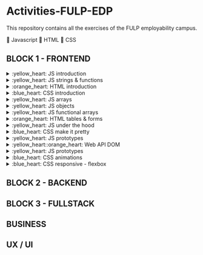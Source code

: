 # Activities-FULP-EDP
This repository contains all the exercises of the FULP employability campus.

:yellow_heart: Javascript :orange_heart: HTML :blue_heart: CSS



## BLOCK 1 - FRONTEND
<details><summary>:yellow_heart: JS introduction</summary>
- Exercises: You have 3 iterations to do. Each iteration is within a folder `iterations` that contains two files: `index.html` and `script.js`.

The HTML file simply loads the JavaScript file where you will code your solution code.
```html
<!DOCTYPE html>
<html>
  <body>
    <script src="script.js"></script>
  </body>
</html>
```

Your `script.js` Javascript file contains a sample code that you will have to modify. It showcases the use of the [prompt](https://developer.mozilla.org/en-US/docs/Web/API/Window/prompt) method, that allows you to read a value from a window.
```js
// Your Solution code goes here

var test = window.prompt("type something here")
console.log(test)
```

To test that it works, click on the Live Server button that is located on the bottom-right corner of VSCode:

And then open your [Google Chrome Developer Tools](https://developers.google.com/web/tools/chrome-devtools/) to see the `console.log` output.

Try it out and when you have checked that it works, you can delete the provided code in `script.js`

#### Iteration 1: Basic Input/Output & Conditionals

1. Create a prompt that asks for the name of a driver and stores it into a variable `driver`.
1. Create a prompt that asks for the name of a pilot and stores it into a variable `pilot`.
1. Print `The driver's name is XXXX`
1. Print `The pilot's name is YYYY`
1. Depending on which name is longer (where `XX` refers to the number of characters), print:
  - `The Driver has the longest name, it has XX characters` or
  - `Yo, Pilot got the longest name, it has XX characters` or
  - `Wow, you both got equally long names, XX characters!`

#### Iteration 2: String Loops
1. Print all the characters of the driver's name, separated by a space.
```
"m i c h a e l"
```

2. Print all the characters of the driver's name, separated by a dash and ending with an exclamation mark!
```
"m-i-c-h-a-e-l!"
```

3. Print all the characters of the pilot's name, in reverse order and [UpperCase](https://developer.mozilla.org/en-US/docs/Web/JavaScript/Reference/Global_Objects/String/toUpperCase)
```
"L E A H C I M"
```

#### Iteration 3: Number Conditionals & Loops

1. Write a loop that will print all the numbers from 1-20
1. Write a loop that will print all ODD the numbers smaller than 128 that are divisible by 3, but not divisible by 5.
1. Write a loop that will write all the [powers of 2](https://www.varsitytutors.com/hotmath/hotmath_help/topics/exponent-tables-and-patterns) from 2^1 (2) to 2^10 (1024)
```
2 ^ 1 = 2
2 ^ 2 = 4
...
2 ^ 10 = 1024
```

#### Iteration 4: Bonus Time!
Go to [lorem ipsum generator](https://loremipsum.io) and:

1. Generate 3 paragraphs. Store the text in a `lorem` variable
1. Make your program count the number of words in the `lorem`
1. Make your program count the number of times the Latin word `et` appears in `lorem`
</details>

<details><summary>:yellow_heart: JS strings & functions</summary>
  dsjhfkjah
</details>

<details><summary>:orange_heart: HTML introduction</summary>
  dsjhfkjah
</details>

<details><summary>:blue_heart: CSS introduction</summary>
  dsjhfkjah
</details>

<details><summary>:yellow_heart: JS arrays</summary>
  dsjhfkjah
</details>

<details><summary>:yellow_heart: JS objects</summary>
  dsjhfkjah
</details>

<details><summary>:yellow_heart: JS functional arrays</summary>
  dsjhfkjah
</details>

<details><summary>:orange_heart: HTML tables & forms</summary>
  dsjhfkjah
</details>

<details><summary>:yellow_heart: JS under the hood</summary>
  dsjhfkjah
</details>

<details><summary>:blue_heart: CSS make it pretty</summary>
  dsjhfkjah
</details>

<details><summary>:yellow_heart: JS prototypes</summary>
  dsjhfkjah
</details>

<details><summary>:yellow_heart::orange_heart: Web API DOM</summary>
  dsjhfkjah
</details>

<details><summary>:yellow_heart: JS prototypes</summary>
  dsjhfkjah
</details>

<details><summary>:blue_heart: CSS animations</summary>
  dsjhfkjah
</details>

<details><summary>:blue_heart: CSS responsive - flexbox</summary>
  dsjhfkjah
</details>

## BLOCK 2 - BACKEND
## BLOCK 3 - FULLSTACK
## BUSINESS
## UX / UI
